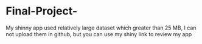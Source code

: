 # Final-Project-
My shinny app used relatively large dataset which greater than 25 MB, I can not upload them in github, but you can use my shiny link to review my app
